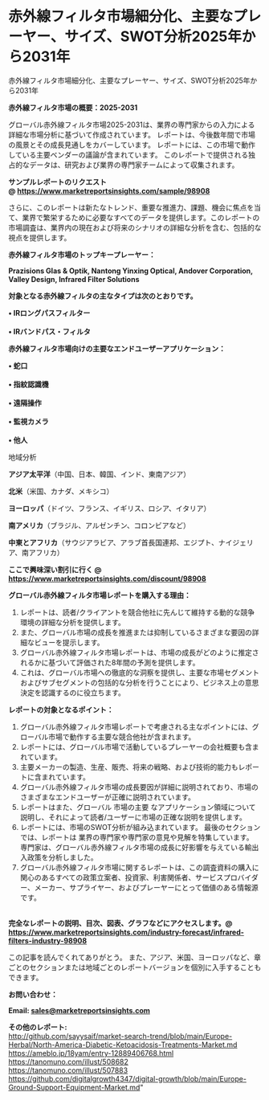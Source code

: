 # 赤外線フィルタ市場細分化、主要なプレーヤー、サイズ、SWOT分析2025年から2031年
赤外線フィルタ市場細分化、主要なプレーヤー、サイズ、SWOT分析2025年から2031年

<strong><b>赤外線フィルタ市場の概要：2025-2031</b></strong>

グローバル赤外線フィルタ市場2025-2031は、業界の専門家からの入力による詳細な市場分析に基づいて作成されています。 レポートは、今後数年間で市場の風景とその成長見通しをカバーしています。 レポートには、この市場で動作している主要ベンダーの議論が含まれています。 このレポートで提供される独占的なデータは、研究および業界の専門家チームによって収集されます。

<strong>サンプルレポートのリクエスト @ <a href=https://www.marketreportsinsights.com/sample/98908>https://www.marketreportsinsights.com/sample/98908</a></strong>

さらに、このレポートは新たなトレンド、重要な推進力、課題、機会に焦点を当て、業界で繁栄するために必要なすべてのデータを提供します。このレポートの市場調査は、業界内の現在および将来のシナリオの詳細な分析を含む、包括的な視点を提供します。

<strong>赤外線フィルタ市場のトップキープレーヤー：</strong>

<strong>Prazisions Glas & Optik, Nantong Yinxing Optical, Andover Corporation, Valley Design, Infrared Filter Solutions</strong>

<strong><b>対象となる赤外線フィルタの主なタイプは次のとおりです。</b></strong>

<strong>• IRロングパスフィルター<br><br>• IRバンドパス・フィルタ</strong>

<strong><b>赤外線フィルタ市場向けの主要なエンドユーザーアプリケーション：</b></strong>

<strong>• 蛇口<br><br>• 指紋認識機<br><br>• 遠隔操作<br><br>• 監視カメラ<br><br>• 他人</strong>

 地域分析

<strong><b>アジア太平洋</b></strong>（中国、日本、韓国、インド、東南アジア）

<strong><b>北米</b></strong>（米国、カナダ、メキシコ）

<strong><b>ヨーロッパ</b></strong>（ドイツ、フランス、イギリス、ロシア、イタリア）

<strong><b>南アメリカ</b></strong>（ブラジル、アルゼンチン、コロンビアなど）

<strong><b>中東とアフリカ</b></strong>（サウジアラビア、アラブ首長国連邦、エジプト、ナイジェリア、南アフリカ）

<strong>ここで興味深い割引に行く @ <a href=https://www.marketreportsinsights.com/discount/98908>https://www.marketreportsinsights.com/discount/98908</a></strong>

<strong><b>グローバル赤外線フィルタ市場レポートを購入する理由：</b></strong>
<ol>
  <li>レポートは、読者/クライアントを競合他社に先んじて維持する動的な競争環境の詳細な分析を提供します。</li>
  <li>また、グローバル市場の成長を推進または抑制しているさまざまな要因の詳細なビューを提示します。</li>
  <li>グローバル赤外線フィルタ市場レポートは、市場の成長がどのように推定されるかに基づいて評価された8年間の予測を提供します。</li>
  <li>これは、グローバル市場への徹底的な洞察を提供し、主要な市場セグメントおよびサブセグメントの包括的な分析を行うことにより、ビジネス上の意思決定を認識するのに役立ちます。</li>
</ol>
<strong><b>レポートの対象となるポイント：</b></strong>
<ol>
  <li>グローバル赤外線フィルタ市場レポートで考慮される主なポイントには、グローバル市場で動作する主要な競合他社が含まれます。</li>
  <li>レポートには、グローバル市場で活動しているプレーヤーの会社概要も含まれています。</li>
  <li>主要メーカーの製造、生産、販売、将来の戦略、および技術的能力もレポートに含まれています。</li>
  <li>グローバル赤外線フィルタ市場の成長要因が詳細に説明されており、市場のさまざまなエンドユーザーが正確に説明されています。</li>
  <li>レポートはまた、グローバル 市場の主要 なアプリケーション領域について説明し、それによって読者/ユーザーに市場の正確な説明を提供します。</li>
  <li>レポートには、市場のSWOT分析が組み込まれています。 最後のセクションでは、レポートは 業界の専門家や専門家の意見や見解を特集しています。 専門家は、グローバル赤外線フィルタ市場の成長に好影響を与えている輸出入政策を分析しました。</li>
  <li>グローバル赤外線フィルタ市場に関するレポートは、この調査資料の購入に関心のあるすべての政策立案者、投資家、利害関係者、サービスプロバイダー、メーカー、サプライヤー、およびプレーヤーにとって価値のある情報源です。</li>
</ol><br>
<strong>完全なレポートの説明、目次、図表、グラフなどにアクセスします。@ <a href=https://www.marketreportsinsights.com/industry-forecast/infrared-filters-industry-98908>https://www.marketreportsinsights.com/industry-forecast/infrared-filters-industry-98908</a></strong>

この記事を読んでくれてありがとう。 また、アジア、米国、ヨーロッパなど、章ごとのセクションまたは地域ごとのレポートバージョンを個別に入手することもできます。

<strong><b>お問い合わせ：</b></strong>

<strong>Email: </strong><a href=mailto:sales@marketreportsinsights.com><strong>sales@marketreportsinsights.com</strong></a>

<strong>その他のレポート:</strong>
<br>
<a href=http://github.com/sayysaif/market-search-trend/blob/main/Europe-Herbal/North-America-Diabetic-Ketoacidosis-Treatments-Market.md>http://github.com/sayysaif/market-search-trend/blob/main/Europe-Herbal/North-America-Diabetic-Ketoacidosis-Treatments-Market.md</a>
<br>
<a href=https://ameblo.jp/18yam/entry-12889406768.html>https://ameblo.jp/18yam/entry-12889406768.html</a>
<br>
<a href=https://tanomuno.com/illust/508682>https://tanomuno.com/illust/508682</a>
<br>
<a href=https://tanomuno.com/illust/507883>https://tanomuno.com/illust/507883</a>
<br>
<a href=https://github.com/digitalgrowth4347/digital-growth/blob/main/Europe-Ground-Support-Equipment-Market.md>https://github.com/digitalgrowth4347/digital-growth/blob/main/Europe-Ground-Support-Equipment-Market.md</a>"
